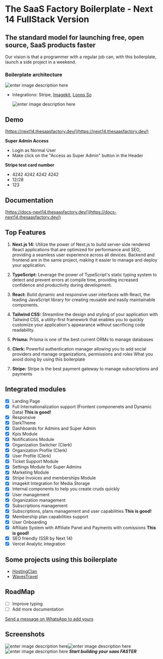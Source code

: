 
# The SaaS Factory Boilerplate - Next 14 FullStack Version

## The standard model for launching free, open source, SaaS products faster
  
Our vision is that a programmer with a regular job can, with this boilerplate, launch a side project in a weekend.

### Boilerplate architecture
![enter image description here](https://ik.imagekit.io/cluzstudio/saasfactory/Next%2014%20boilerpalte%20fullstack%20structure_4oB_e7fds.png?updatedAt=1713036422299)
 
- Integrations: Stripe, [Imagekit](https://imagekit.io/), [Loops So](https://loops.so/)

  ![enter image description here](https://ik.imagekit.io/cluzstudio/01-cluzstudio/browser%20mockup_awCrgH-4x.png?updatedAt=1703714967935)

## Demo
[https://next14.thesaasfactory.dev/](https://next14.thesaasfactory.dev/)

**Super Admin Access**
  - Login as Normal User
  - Make click on the "Access as Super Admin" button in the Header

**Stripe test card number**
  - 4242 4242 4242 4242
  - 12/28
  - 123

## Documentation 
[https://docs-next14.thesaasfactory.dev/](https://docs-next14.thesaasfactory.dev/)  

## Top Features
1.  **Next.js 14:**  Utilize the power of Next.js to build server-side rendered React applications that are optimized for performance and SEO, providing a seamless user experience across all devices. Backend and frontend are in the same project, making it easier to manage and deploy your application.
    
2.  **TypeScript:**  Leverage the power of TypeScript's static typing system to detect and prevent errors at compile time, providing increased confidence and productivity during development.
    
3.  **React:**  Build dynamic and responsive user interfaces with React, the leading JavaScript library for creating reusable and easily maintainable components.
    
4.  **Tailwind CSS:**  Streamline the design and styling of your application with Tailwind CSS, a utility-first framework that enables you to quickly customize your application's appearance without sacrificing code readability.
    
5.  **Prisma:**  Prisma is one of the best current ORMs to manage databases
    
6.  **Clerk:**  Powerful authentication manager allowing you to add social providers and manage organizations, permissions and roles What you avoid doing by using this boilerplate
    
7.  **Stripe:**  Stripe is the best payment gateway to manage subscriptions and payments

## Integrated modules

 - [x] Landing Page 
 - [x] Full Internationalization support (Frontent componenets and Dynamic Data) **This is good!**
 - [x] Responsive 
 - [x] DarkTheme
 - [x] Dashboards for Admins and Super Admin
 - [x] Kpis Module
 - [x] Notifications Module
 - [x] Organization Switcher (Clerk)
 - [x] Organization Profile (Clerk)
 - [x] User Profile (Clerk)
 - [x] Ticket Support Module
 - [x] Settings Module for Super Admins
 - [x] Marketing Module
 - [x] Stripe Invoices and memberships Module
 - [x] Imagekit Integration for Media Storage
 - [x] Internal components to help you create cruds quickly
 - [x] User management
 - [x] Organization management
 - [x] Subscriptions management
 - [x] Subscriptions, plans management and user capabilities **This is good!**
 - [x] Membership plan capabilities support
 - [x] User Onboarding
 - [x] Affiliate System with Affiliate Panel and Payments with comissions **This is good!**
 - [x] SEO friendly (SSR by Next 14)
 - [x] Vercel Analytic integration
 
 ## Some projects using this boilerplate
 
 - [HostingClan](https://hostingclan.com)
 - [WavesTravel](https://waves.travel)
 
 ## RoadMap
 
 
 - [ ] Improve typing
 - [ ] Add more documentation

[Send a message on WhatsApp to add yours](https://wa.me/5541999568376?text=Hello,%20I%20created%20a%20project%20with%20your%20boilerplate%20and%20I'm%20interested%20in%20putting%20it%20on%20GitHub)

 
 ## Screenshots
 ![enter image description here](https://ik.imagekit.io/cluzstudio/01-cluzstudio/screely-1703716752301_xVVckTVwk.png?updatedAt=1703716824119)![enter image description here](https://ik.imagekit.io/cluzstudio/01-cluzstudio/screely-1703720465815_uSi8i2AMI.png?updatedAt=1703720616191)
![enter image description here](https://ik.imagekit.io/cluzstudio/01-cluzstudio/screely-1703721109176_NE5QpcmxF.png?updatedAt=1703721147856)
***Start building your saas FASTER***
